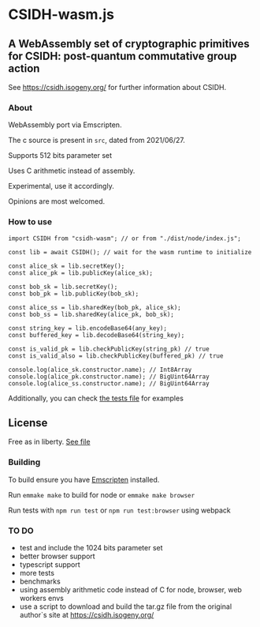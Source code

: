 # CSIDH-wasm.js

## A WebAssembly set of cryptographic primitives for CSIDH: post-quantum commutative group action

See https://csidh.isogeny.org/ for further information about CSIDH.


### About

WebAssembly port via Emscripten.

The c source is present in `src`, dated from 2021/06/27.

Supports 512 bits parameter set

Uses C arithmetic instead of assembly.

Experimental, use it accordingly.

Opinions are most welcomed.

### How to use

```
import CSIDH from "csidh-wasm"; // or from "./dist/node/index.js";

const lib = await CSIDH(); // wait for the wasm runtime to initialize

const alice_sk = lib.secretKey(); 
const alice_pk = lib.publicKey(alice_sk);

const bob_sk = lib.secretKey(); 
const bob_pk = lib.publicKey(bob_sk);

const alice_ss = lib.sharedKey(bob_pk, alice_sk);
const bob_ss = lib.sharedKey(alice_pk, bob_sk);

const string_key = lib.encodeBase64(any_key);
const buffered_key = lib.decodeBase64(string_key);

const is_valid_pk = lib.checkPublicKey(string_pk) // true
const is_valid_also = lib.checkPublicKey(buffered_pk) // true

console.log(alice_sk.constructor.name); // Int8Array
console.log(alice_pk.constructor.name); // BigUint64Array
console.log(alice_ss.constructor.name); // BigUint64Array

```
Additionally, you can check [the tests file](./dist/node/test.js)  for examples

 ## License

Free as in liberty. [See file](LICENSE.md)


### Building

To build ensure you have [Emscripten](https://github.com/emscripten-core/emscripten) installed.

Run `emmake make` to build for node or `emmake make browser`

Run tests with `npm run test`  or `npm run test:browser` using webpack

### TO DO

- test and include the 1024 bits parameter set
- better browser support
- typescript support
- more tests
- benchmarks
- using assembly arithmetic code instead of C for node, browser, web workers envs
- use a script to download and build the tar.gz file from the original author`s site at https://csidh.isogeny.org/

